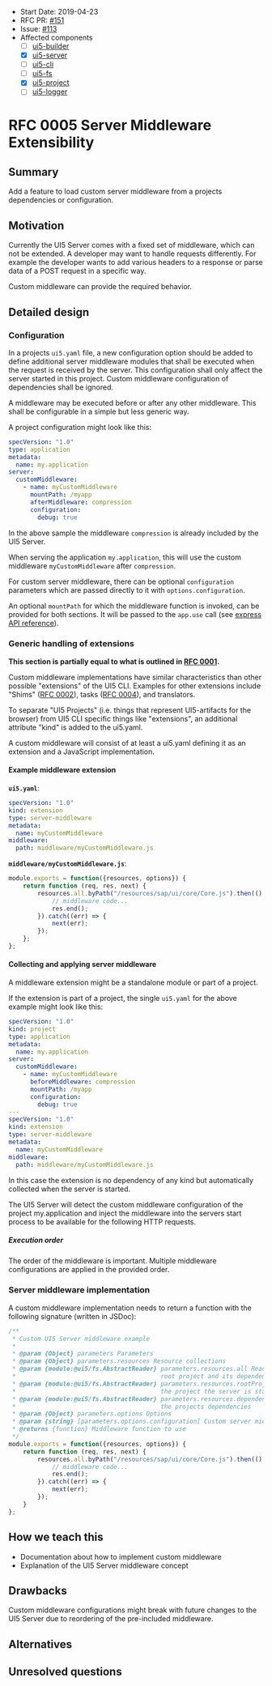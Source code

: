 - Start Date: 2019-04-23
- RFC PR: [#151](https://github.com/SAP/ui5-tooling/pull/151)
- Issue: [#113](https://github.com/SAP/ui5-server/issues/113)
- Affected components
    + [ ] [ui5-builder](https://github.com/SAP/ui5-builder)
    + [x] [ui5-server](https://github.com/SAP/ui5-server)
    + [ ] [ui5-cli](https://github.com/SAP/ui5-cli)
    + [ ] [ui5-fs](https://github.com/SAP/ui5-fs)
    + [x] [ui5-project](https://github.com/SAP/ui5-project)
    + [ ] [ui5-logger](https://github.com/SAP/ui5-logger)

# RFC 0005 Server Middleware Extensibility
## Summary
Add a feature to load custom server middleware from a projects dependencies or configuration. 

## Motivation
Currently the UI5 Server comes with a fixed set of middleware, which can not be extended.
A developer may want to handle requests differently. For example the developer wants to add various headers to a response
or parse data of a POST request in a specific way.

Custom middleware can provide the required behavior.

## Detailed design
### Configuration
In a projects `ui5.yaml` file, a new configuration option should be added to define additional server middleware modules that 
shall be executed when the request is received by the server. This configuration shall only affect the
server started in this project. Custom middleware configuration of dependencies shall be ignored. 

A middleware may be executed before or after any other middleware.
This shall be configurable in a simple but less generic way.

A project configuration might look like this:
```yaml
specVersion: "1.0"
type: application
metadata:
  name: my.application
server:
  customMiddleware:
    - name: myCustomMiddleware
      mountPath: /myapp
      afterMiddleware: compression
      configuration:
        debug: true
```

In the above sample the middleware `compression` is already included by the UI5 Server.

When serving the application `my.application`, this will use the custom middleware `myCustomMiddleware` after `compression`.

For custom server middleware, there can be optional `configuration` parameters which are passed
directly to it with `options.configuration`.

An optional `mountPath` for which the middleware function is invoked, can be provided for both sections.
It will be passed to the `app.use` call (see [express API reference](https://expressjs.com/en/4x/api.html#app.use)).

### Generic handling of extensions
**This section is partially equal to what is outlined in [RFC 0001](https://github.com/SAP/ui5-tooling/blob/rfc-type-ext/rfcs/0001-type-extensibility.md#generic-handling-of-extension).**

Custom middleware implementations have similar characteristics than other possible "extensions" of the
UI5 CLI. Examples for other extensions include "Shims" ([RFC 0002](https://github.com/SAP/ui5-tooling/blob/main/rfcs/0002-project-shims.md)), tasks 
([RFC 0004](https://github.com/SAP/ui5-tooling/blob/main/rfcs/0004-simple-build-extensibility.md)), and translators.

To separate "UI5 Projects" (i.e. things that represent UI5-artifacts for the browser) from UI5 CLI specific things
like "extensions", an additional attribute "kind" is added to the ui5.yaml.

A custom middleware will consist of at least a ui5.yaml defining it as an extension and
a JavaScript implementation.

#### Example middleware extension
**`ui5.yaml`**:
```yaml
specVersion: "1.0"
kind: extension
type: server-middleware
metadata:
  name: myCustomMiddleware
middleware:
  path: middleware/myCustomMiddleware.js
```

**`middleware/myCustomMiddleware.js`**:
```js
module.exports = function({resources, options}) {
	return function (req, res, next) {
		resources.all.byPath("/resources/sap/ui/core/Core.js").then(() => {
			// middleware code...
			res.end();
		}).catch((err) => {
			next(err);
		});
	};
};
```

#### Collecting and applying server middleware
A middleware extension might be a standalone module or part of a project.

If the extension is part of a project, the single `ui5.yaml` for the above example might look like this:

```yaml
specVersion: "1.0"
kind: project
type: application
metadata:
  name: my.application
server:
  customMiddleware:
    - name: myCustomMiddleware
      beforeMiddleware: compression
      mountPath: /myapp
      configuration:
        debug: true
---
specVersion: "1.0"
kind: extension
type: server-middleware
metadata:
  name: myCustomMiddleware
middleware:
  path: middleware/myCustomMiddleware.js
```

In this case the extension is no dependency of any kind but automatically collected when the server is started.

The UI5 Server will detect the custom middleware configuration of the project my.application and inject the middleware
into the servers start process to be available for the following HTTP requests.

##### Execution order
The order of the middleware is important. Multiple middleware configurations are applied in the provided order. 

### Server middleware implementation
A custom middleware implementation needs to return a function with the following signature (written in JSDoc):
```js
/**
 * Custom UI5 Server middleware example
 *
 * @param {Object} parameters Parameters
 * @param {Object} parameters.resources Resource collections
 * @param {module:@ui5/fs.AbstractReader} parameters.resources.all Reader or Collection to read resources of the
 *                                        root project and its dependencies
 * @param {module:@ui5/fs.AbstractReader} parameters.resources.rootProject Reader or Collection to read resources of
 *                                        the project the server is started in
 * @param {module:@ui5/fs.AbstractReader} parameters.resources.dependencies Reader or Collection to read resources of
 *                                        the projects dependencies
 * @param {Object} parameters.options Options
 * @param {string} [parameters.options.configuration] Custom server middleware configuration if given in ui5.yaml
 * @returns {function} Middleware function to use
 */
module.exports = function({resources, options}) {
	return function (req, res, next) {
		resources.all.byPath("/resources/sap/ui/core/Core.js").then(() => {
			// middleware code...
			res.end();
		}).catch((err) => {
			next(err);
		});
	}
};
```

## How we teach this
- Documentation about how to implement custom middleware
- Explanation of the UI5 Server middleware concept

## Drawbacks
Custom middleware configurations might break with future changes to the UI5 Server due to 
reordering of the pre-included middleware.

## Alternatives

## Unresolved questions
